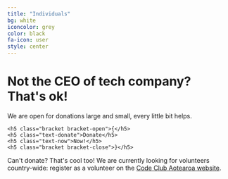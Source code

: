 ```yaml
---
title: "Individuals"
bg: white
iconcolor: grey
color: black
fa-icon: user
style: center
---
```


# Not the CEO of tech company? That's ok!

We are open for donations large and small, every little bit helps.

<div class="donate">
	<span class="fa-stack">
		<i class="fa fa-circle"></i>
	</span>

	<h5 class="bracket bracket-open">{</h5>
	<h5 class="text-donate">Donate</h5>
	<h5 class="text-now">Now!</h5>
	<h5 class="bracket bracket-close">}</h5>

</div>
<div class="donate-wrapper"></div>

Can't donate? That's cool too! We are currently looking for volunteers country-wide: register as a volunteer on the [Code Club Aotearoa website](http://www.codeclub.nz/start-a-club/volunteers/form/).

